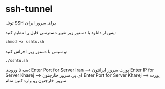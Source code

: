 # ssh-tunnel
تونل SSH برای سرور ایران

پس از دانلود با دستور زیر تغییر دسترسی فایل را تنظیم کنید:

```
chmod +x sshtu.sh
```

و سپس با دستور زیر اجراش کنید:

```
./sshtu.sh
```

سه تا ورودی:
Enter Port for Server Iran  --> پورت سرور ایرانتون
Enter IP for Server Kharej --> ای پی سرور خارجتون
Enter Port for Server Kharej --> پورت سرور خارجتون
رو وارد کنین
تمام
